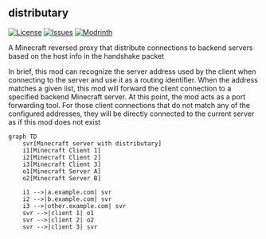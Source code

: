 ## distributary

[![License](https://img.shields.io/github/license/Fallen-Breath/distributary.svg)](http://www.gnu.org/licenses/lgpl-3.0.html)
[![Issues](https://img.shields.io/github/issues/Fallen-Breath/distributary.svg)](https://github.com/Fallen-Breath/distributary/issues)
[![Modrinth](https://img.shields.io/modrinth/dt/UQomx7Ba?label=Modrinth%20Downloads)](https://modrinth.com/mod/distributary)

A Minecraft reversed proxy that distribute connections to backend servers based on the host info in the handshake packet

In brief, this mod can recognize the server address used by the client when connecting to the server and use it as a routing identifier.
When the address matches a given list, this mod will forward the client connection to a specified backend Minecraft server.
At this point, the mod acts as a port forwarding tool.
For those client connections that do not match any of the configured addresses,
they will be directly connected to the current server as if this mod does not exist

```mermaid
graph TD
    svr[Minecraft server with distributary]
    i1[Minecraft Client 1]
    i2[Minecraft Client 2]
    i3[Minecraft Client 3]
    o1[Minecraft Server A]
    o2[Minecraft Server B]

    i1 -->|a.example.com| svr
    i2 -->|b.example.com| svr
    i3 -->|other.example.com| svr
    svr -->|client 1| o1
    svr -->|client 2| o2
    svr -->|client 3| svr
```